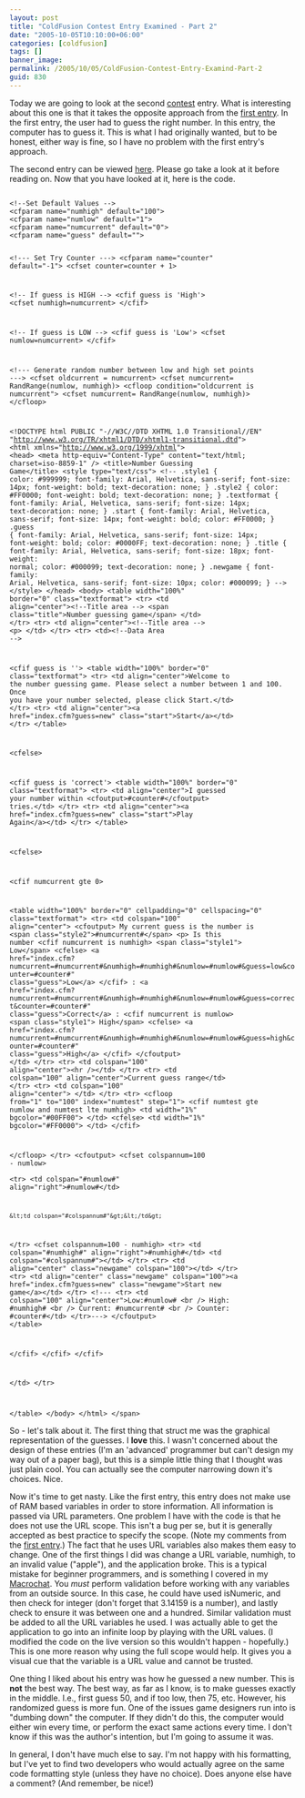 ```yaml
---
layout: post
title: "ColdFusion Contest Entry Examined - Part 2"
date: "2005-10-05T10:10:00+06:00"
categories: [coldfusion]
tags: []
banner_image: 
permalink: /2005/10/05/ColdFusion-Contest-Entry-Examind-Part-2
guid: 830
---
```


Today we are going to look at the second <a href="http://ray.camdenfamily.com/index.cfm/2005/9/20/Contest-Shall-We-Play-a-Game">contest</a> entry. What is interesting about this one is that it takes the opposite approach from the <a href="http://ray.camdenfamily.com/index.cfm/2005/10/4/ColdFusion-Contest-Entry-Examined">first entry</a>. In the first entry, the user had to guess the right number. In this entry, the computer has to guess it. This is what I had originally wanted, but to be honest, either way is fine, so I have no problem with the first entry's approach.
<!--more-->
The second entry can be viewed <a href="http://ray.camdenfamily.com/demos/contest1/entry2/index.cfm">here</a>. Please go take a look at it before reading on. Now that you have looked at it, here is the code.

<code>
&lt;!--Set Default Values --&gt;
&lt;cfparam name="numhigh" default="100"&gt;
&lt;cfparam name="numlow" default="1"&gt;
&lt;cfparam name="numcurrent" default="0"&gt;
&lt;cfparam name="guess" default=""&gt;

&lt;!--- Set Try Counter ---&gt;
&lt;cfparam name="counter" default="-1"&gt;
&lt;cfset counter=counter + 1&gt;

&lt;!-- If guess is HIGH --&gt;
&lt;cfif guess is 'High'&gt;
&lt;cfset numhigh=numcurrent&gt;
&lt;/cfif&gt;

&lt;!-- If guess is LOW --&gt;
&lt;cfif guess is 'Low'&gt;
&lt;cfset numlow=numcurrent&gt;
&lt;/cfif&gt;

&lt;!--- Generate random number between low and high set points ---&gt;
&lt;cfset oldcurrent = numcurrent&gt;
&lt;cfset numcurrent= RandRange(numlow, numhigh)&gt;
&lt;cfloop condition="oldcurrent is numcurrent"&gt;
&lt;cfset numcurrent= RandRange(numlow, numhigh)&gt;
&lt;/cfloop&gt;



&lt;!DOCTYPE html PUBLIC "-//W3C//DTD XHTML 1.0 Transitional//EN" "http://www.w3.org/TR/xhtml1/DTD/xhtml1-transitional.dtd"&gt;
&lt;html xmlns="http://www.w3.org/1999/xhtml"&gt;
&lt;head&gt;
&lt;meta http-equiv="Content-Type" content="text/html; charset=iso-8859-1" /&gt;
&lt;title&gt;Number Guessing Game&lt;/title&gt;
&lt;style type="text/css"&gt;
&lt;!--
.style1 {
	color: #999999;
	font-family: Arial, Helvetica, sans-serif;
	font-size: 14px;
	font-weight: bold;
	text-decoration: none;
}
.style2 {
	color: #FF0000;
	font-weight: bold;
	text-decoration: none;
}
.textformat {
	font-family: Arial, Helvetica, sans-serif;
	font-size: 14px;
	text-decoration: none;
}
.start {
	font-family: Arial, Helvetica, sans-serif;
	font-size: 14px;
	font-weight: bold;
	color: #FF0000;
}
.guess {
	font-family: Arial, Helvetica, sans-serif;
	font-size: 14px;
	font-weight: bold;
	color: #0000FF;
	text-decoration: none;
}
.title {
	font-family: Arial, Helvetica, sans-serif;
	font-size: 18px;
	font-weight: normal;
	color: #000099;
	text-decoration: none;
}
.newgame {
	font-family: Arial, Helvetica, sans-serif;
	font-size: 10px;
	color: #000099;
}
--&gt;
&lt;/style&gt;
&lt;/head&gt;
&lt;body&gt;
&lt;table width="100%" border="0" class="textformat"&gt;
  &lt;tr&gt;
    &lt;td align="center"&gt;&lt;!--Title area --&gt;
	 &lt;span class="title"&gt;Number guessing game&lt;/span&gt;
	&lt;/td&gt;
  &lt;/tr&gt;
  &lt;tr&gt;
    &lt;td align="center"&gt;&lt;!--Title area --&gt;
	 &lt;p&gt;
	&lt;/td&gt;
  &lt;/tr&gt;
  &lt;tr&gt;
    &lt;td&gt;&lt;!--Data Area --&gt;


&lt;cfif guess is ''&gt;
&lt;table width="100%" border="0" class="textformat"&gt;
  &lt;tr&gt;
    &lt;td align="center"&gt;Welcome to the number guessing game. Please select a number between 1 and 100. Once you have your number selected, please click Start.&lt;/td&gt;
  &lt;/tr&gt;
  &lt;tr&gt;
    &lt;td align="center"&gt;&lt;a href="index.cfm?guess=new" class="start"&gt;Start&lt;/a&gt;&lt;/td&gt;
  &lt;/tr&gt;
&lt;/table&gt;



&lt;cfelse&gt;


&lt;cfif guess is 'correct'&gt;
&lt;table width="100%" border="0" class="textformat"&gt;
  &lt;tr&gt;
    &lt;td align="center"&gt;I guessed your number within &lt;cfoutput&gt;#counter#&lt;/cfoutput&gt; tries.&lt;/td&gt;
  &lt;/tr&gt;
  &lt;tr&gt;
    &lt;td align="center"&gt;&lt;a href="index.cfm?guess=new" class="start"&gt;Play Again&lt;/a&gt;&lt;/td&gt;
  &lt;/tr&gt;
&lt;/table&gt;



&lt;cfelse&gt;


&lt;cfif numcurrent gte 0&gt;


&lt;table width="100%" border="0" cellpadding="0" cellspacing="0" class="textformat"&gt;
  &lt;tr&gt;
    &lt;td colspan="100" align="center"&gt;
		&lt;cfoutput&gt;
			My current guess is the number is &lt;span class="style2"&gt;#numcurrent#&lt;/span&gt;
			&lt;p&gt; Is this number
			&lt;cfif numcurrent is numhigh&gt;
                &lt;span class="style1"&gt; Low&lt;/span&gt;
			&lt;cfelse&gt;
			&lt;a href="index.cfm?numcurrent=#numcurrent#&numhigh=#numhigh#&numlow=#numlow#&guess=low&counter=#counter#" class="guess"&gt;Low&lt;/a&gt; 
			&lt;/cfif&gt;
			: 
			&lt;a href="index.cfm?numcurrent=#numcurrent#&numhigh=#numhigh#&numlow=#numlow#&guess=correct&counter=#counter#" class="guess"&gt;Correct&lt;/a&gt;
			 : 
			 &lt;cfif numcurrent is numlow&gt;
               &lt;span class="style1"&gt; High&lt;/span&gt;
			 &lt;cfelse&gt;
			 &lt;a href="index.cfm?numcurrent=#numcurrent#&numhigh=#numhigh#&numlow=#numlow#&guess=high&counter=#counter#" class="guess"&gt;High&lt;/a&gt;
			 &lt;/cfif&gt;
		&lt;/cfoutput&gt;
	&lt;/td&gt;
  &lt;/tr&gt;
  &lt;tr&gt;
    &lt;td colspan="100" align="center"&gt;&lt;hr /&gt;&lt;/td&gt;
  &lt;/tr&gt;
  &lt;tr&gt;
    &lt;td colspan="100" align="center"&gt;Current guess range&lt;/td&gt;
  &lt;/tr&gt;
  &lt;tr&gt;
    &lt;td colspan="100" align="center"&gt;&nbsp;&lt;/td&gt;
  &lt;/tr&gt;
  &lt;tr&gt;
  &lt;cfloop from="1" to="100" index="numtest" step="1"&gt;
  	&lt;cfif numtest gte numlow and numtest lte numhigh&gt;
		&lt;td width="1%" bgcolor="#00FF00"&gt;&nbsp;&lt;/td&gt;
  	&lt;cfelse&gt;
		&lt;td width="1%" bgcolor="#FF0000"&gt;&nbsp;&lt;/td&gt;
  	&lt;/cfif&gt;
    
  &lt;/cfloop&gt;
  &lt;/tr&gt;
  &lt;cfoutput&gt;
  &lt;cfset colspannum=100 - numlow&gt;  
  &lt;tr&gt;
  	&lt;td colspan="#numlow#" align="right"&gt;#numlow#&lt;/td&gt;

  	&lt;td colspan="#colspannum#"&gt;&lt;/td&gt;
  &lt;/tr&gt;
	&lt;cfset colspannum=100 - numhigh&gt; 
  &lt;tr&gt;
  	&lt;td colspan="#numhigh#" align="right"&gt;#numhigh#&lt;/td&gt;
  	&lt;td colspan="#colspannum#"&gt;&lt;/td&gt;
  &lt;/tr&gt;
  &lt;tr&gt;
    &lt;td align="center" class="newgame" colspan="100"&gt;&lt;/td&gt;
  &lt;/tr&gt;
  &lt;tr&gt;
    &lt;td align="center" class="newgame" colspan="100"&gt;&lt;a href="index.cfm?guess=new" class="newgame"&gt;Start new game&lt;/a&gt;&lt;/td&gt;
  &lt;/tr&gt;
&lt;!---  &lt;tr&gt;
    &lt;td colspan="100" align="center"&gt;Low:#numlow# &lt;br /&gt; High: #numhigh# &lt;br /&gt; Current: #numcurrent# &lt;br /&gt; Counter: #counter#&lt;/td&gt;
  &lt;/tr&gt;---&gt;
  &lt;/cfoutput&gt;
&lt;/table&gt;

&lt;/cfif&gt;
&lt;/cfif&gt;
&lt;/cfif&gt;



&lt;/td&gt;
  &lt;/tr&gt;

&lt;/table&gt;
&lt;/body&gt;
&lt;/html&gt;
              &lt;/span&gt;
</code>

So - let's talk about it. The first thing that struct me was the graphical representation of the guesses. I <b>love</b> this. I wasn't concerned about the design of these entries (I'm an 'advanced' programmer but can't design my way out of a paper bag), but this is a simple little thing that I thought was just plain cool. You can actually see the computer narrowing down it's choices. Nice.

Now it's time to get nasty. Like the first entry, this entry does not make use of RAM based variables in order to store information. All information is passed via URL parameters. One problem I have with the code is that he does not use the URL scope. This isn't a bug per se, but it is generally accepted as best practice to specify the scope. (Note my comments from the <a href="http://ray.camdenfamily.com/index.cfm/2005/10/4/ColdFusion-Contest-Entry-Examined">first entry</a>.) The fact that he uses URL variables also makes them easy to change. One of the first things I did was change a URL variable, numhigh, to an invalid value ("apple"), and the application broke. This is a typical mistake for beginner programmers, and is something I covered in my <a href="http://ray.camdenfamily.com/index.cfm/2005/9/14/Macrochat-Recording-and-Downloads">Macrochat</a>. You <i>must</i> perform validation before working with any variables from an outside source. In this case, he could have used isNumeric, and then check for integer (don't forget that 3.14159 is a number), and lastly check to ensure it was between one and a hundred. Similar validation must be added to all the URL variables he used. I was actually able to get the application to go into an infinite loop by playing with the URL values. (I modified the code on the live version so this wouldn't happen - hopefully.) This is one more reason why using the full scope would help. It gives you a visual cue that the variable is a URL value and cannot be trusted.

One thing I liked about his entry was how he guessed a new number. This is <b>not</b> the best way. The best way, as far as I know, is to make guesses exactly in the middle. I.e., first guess 50, and if too low, then 75, etc. However, his randomized guess is more fun. One of the issues game designers run into is "dumbing down" the computer. If they didn't do this, the computer would either win every time, or perform the exact same actions every time. I don't know if this was the author's intention, but I'm going to assume it was. 

In general, I don't have much else to say. I'm not happy with his formatting, but I've yet to find two developers who would actually agree on the same code formatting style (unless they have no choice). Does anyone else have a comment? (And remember, be nice!)